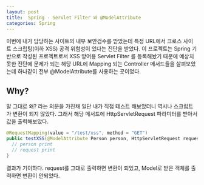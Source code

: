 ```yaml
---
layout: post
title:  Spring - Servlet Filter 와 @ModelAttribute
categories: Spring
---
```



이번에 내가 담당하는 사이트의 내부 보안검수를 받았는데 특정 URL에서 크로스 사이트 스크립팅(이하 XSS) 공격 위험성이 있다는 진단을 받았다. 이 프로젝트는 Spring 기반으로 작성된 프로젝트로서 XSS 방어용 Servlet Filter 를 등록해놨기 때문에 예상치 못한 진단에 문제가 되는 해당 URL에 Mapping 되는 Controller 메서드들을 살펴보았는데 하나같이 전부 @ModelAttribute를 사용하는 곳이었다.
<br>
<h2>Why?</h2>
말 그대로 왜? 라는 의문을 가진채 일단 내가 직접 테스트 해보았더니 역시나 스크립트가 변환이 되지 않았다. 
그래서 해당 메서드에 HttpServletRequest 파라미터를 받아서 값을 출력해보았다.

```java
@RequestMapping(value = "/test/xss", method = "GET")
public testXSS(@ModelAttribute Person person, HttpServletRequest request) {
  // person print
  // request print
}
```

결과가 기이하다.
request를 그대로 출력하면 변환이 되있고, Model로 받은 객체를 출력하면 변환이 안되었다.

